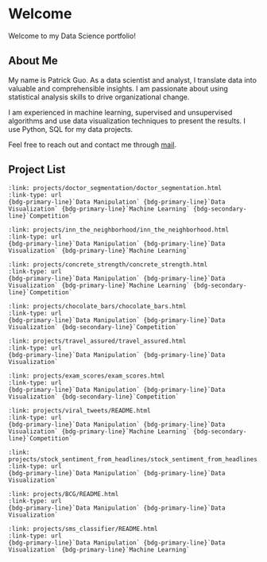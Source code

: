# Welcome

Welcome to my Data Science portfolio!

## About Me

My name is Patrick Guo. As a data scientist and analyst, I translate data into valuable and comprehensible insights. I am passionate about using statistical analysis skills to drive organizational change.

I am experienced in machine learning, supervised and unsupervised algorithms and use data visualization techniques to present the results. I use Python, SQL for my data projects.

Feel free to reach out and contact me through [mail](mailto:shpatrickguo@gmail.com).

## Project List

````{card} Customer Segmentation for Medical Device Manufacturer
:link: projects/doctor_segmentation/doctor_segmentation.html
:link-type: url
{bdg-primary-line}`Data Manipulation` {bdg-primary-line}`Data Visualization` {bdg-primary-line}`Machine Learning` {bdg-secondary-line}`Competition`
````

````{card} Inn the Neighborhood - Rental Price Prediction
:link: projects/inn_the_neighborhood/inn_the_neighborhood.html
:link-type: url
{bdg-primary-line}`Data Manipulation` {bdg-primary-line}`Data Visualization` {bdg-primary-line}`Machine Learning`
````

````{card} Predict Concrete Strength
:link: projects/concrete_strength/concrete_strength.html
:link-type: url
{bdg-primary-line}`Data Manipulation` {bdg-primary-line}`Data Visualization` {bdg-primary-line}`Machine Learning` {bdg-secondary-line}`Competition`
````

````{card} Finding the best chocolate bars
:link: projects/chocolate_bars/chocolate_bars.html
:link-type: url
{bdg-primary-line}`Data Manipulation` {bdg-primary-line}`Data Visualization` {bdg-secondary-line}`Competition`
````

````{card} Travel Assured - Travel Insurance Analysis
:link: projects/travel_assured/travel_assured.html
:link-type: url
{bdg-primary-line}`Data Manipulation` {bdg-primary-line}`Data Visualization`
````

````{card} Do test preparation courses help you prepare for exams?
:link: projects/exam_scores/exam_scores.html
:link-type: url
{bdg-primary-line}`Data Manipulation` {bdg-primary-line}`Data Visualization` {bdg-secondary-line}`Competition`
````

````{card} Viral Tweets Prediction Challenge
:link: projects/viral_tweets/README.html
:link-type: url
{bdg-primary-line}`Data Manipulation` {bdg-primary-line}`Data Visualization` {bdg-primary-line}`Machine Learning` {bdg-secondary-line}`Competition`
````

````{card} Stock Sentiment Analysis from News Headlines
:link: projects/stock_sentiment_from_headlines/stock_sentiment_from_headlines.html
:link-type: url
{bdg-primary-line}`Data Manipulation` {bdg-primary-line}`Data Visualization`
````

````{card} PowerCo - Is Churn driven by price sensitivity?
:link: projects/BCG/README.html
:link-type: url
{bdg-primary-line}`Data Manipulation` {bdg-primary-line}`Data Visualization`
````

````{card} Neural Network SMS Text Classifier
:link: projects/sms_classifier/README.html
:link-type: url
{bdg-primary-line}`Data Manipulation` {bdg-primary-line}`Data Visualization` {bdg-primary-line}`Machine Learning`
````
